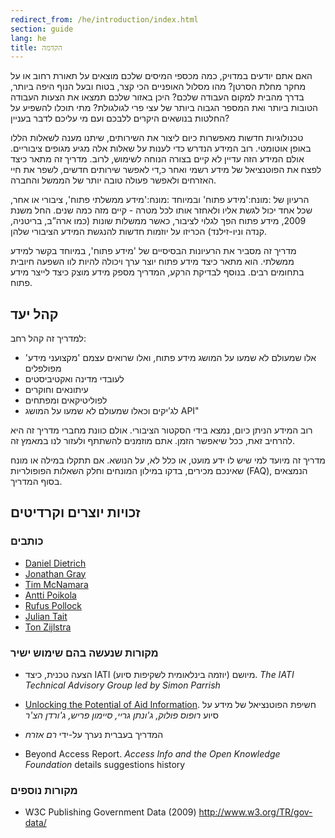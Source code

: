 ```yaml
---
redirect_from: /he/introduction/index.html
section: guide
lang: he
title: הקדמה
---
```


האם אתם יודעים במדויק, כמה מכספי המיסים שלכם מוצאים על תאורת רחוב או על מחקר מחלת הסרטן? מהו מסלול האופניים הכי קצר, בטוח ובעל הנוף היפה ביותר, בדרך מהבית למקום העבודה שלכם? היכן באזור שלכם תמצאו את הצעות העבודה הטובות ביותר ואת המספר הגבוה ביותר של עצי פרי לגולגולת? מתי תוכלו להשפיע על החלטות בנושאים היקרים ללבכם ועם מי עליכם לדבר בעניין?

טכנולוגיות חדשות מאפשרות כיום ליצור את השירותים, שיתנו מענה לשאלות הללו באופן אוטומטי. רוב המידע הנדרש כדי לענות על שאלות אלה מגיע מגופים ציבוריים. אולם המידע הזה עדיין לא קיים בצורה הנוחה לשימוש, לרוב. מדריך זה מתאר כיצד לפצח את הפוטנציאל של מידע רשמי ואחר כ,די לאפשר שירותים חדשים, לשפר את חיי האזרחים ולאפשר פעולה טובה יותר של הממשל והחברה.

הרעיון של :מונח:'מידע פתוח' ובמיוחד :מונח:'מידע ממשלתי פתוח', ציבורי או אחר, שכל אחד יכול לגשת אליו ולאחזר אותו לכל מטרה - קיים מזה כמה שנים. החל משנת 2009, מידע פתוח הפך לגלוי לציבור, כאשר ממשלות שונות (כמו ארה”ב, בריטניה, קנדה וניו-זילנד) הכריזו על יוזמות חדשות להנגשת המידע הציבורי שלהן.

מדריך זה מסביר את הרעיונות הבסיסיים של 'מידע פתוח', במיוחד בקשר למידע ממשלתי. הוא מתאר כיצד מידע פתוח יוצר ערך ויכולה להיות לוו השפעה חיובית בתחומים רבים. בנוסף לבדיקת הרקע, המדריך מספק מידע מוצק כיצד לייצר מידע פתוח.

## קהל יעד

למדריך זה קהל רחב:

-   אלו שמעולם לא שמעו על המושג מידע פתוח, ואלו שרואים עצמם 'מקצועני מידע' מפולפלים
-   לעובדי מדינה ואקטיביסטים
-   עיתונאים וחוקרים
-   לפוליטיקאים ומפתחים
-   לג’יקים וכאלו שמעולם לא שמעו על המושג API"

רוב המידע הניתן כיום, נמצא בידי הסקטור הציבורי. אולם כוונת מחברי מדריך זה היא להרחיב זאת, ככל שיאפשר הזמן. אתם מוזמנים להשתתף ולעזור לנו במאמץ זה.

מדריך זה מיועד למי שיש לו ידע מועט, או כלל לא, על הנושא. אם תתקלו במילה או מונח שאינכם מכירים, בדקו במילון המונחים וחלק השאלות הפופולריות (FAQ), הנמצאים בסוף המדריך.

## זכויות יוצרים וקרדיטים

### כותבים

-   [Daniel Dietrich](http://ddie.me/)
-   [Jonathan Gray](http://jonathangray.org/)
-   [Tim McNamara](http://timmcnamara.co.nz)
-   [Antti Poikola](http://apoikola.wordpress.com/)
-   [Rufus Pollock](http://rufuspollock.org/)
-   [Julian Tait](http://www.littlestar.tv/)
-   [Ton Zijlstra](http://www.zylstra.org/)

### מקורות שנעשה בהם שימוש ישיר

-   הצעה טכנית, כיצד IATI (יוזמה בינלאומית לשקיפות סיוע) מיושם. *The IATI Technical Advisory Group led by Simon Parrish*
-   [Unlocking the Potential of Aid Information](http://www.unlockingaid.info/). חשיפת הפוטנציאל של מידע על סיוע *רופוס פולוק, ג'ונתן גריי, סיימון פריש, ג'ורדן הצ'ר*
-   המדריך בעברית נערך על-ידי *רם אזרח*

- Beyond Access Report. *Access Info and the Open Knowledge Foundation* details suggestions history

### מקורות נוספים

-   W3C Publishing Government Data (2009) <http://www.w3.org/TR/gov-data/>